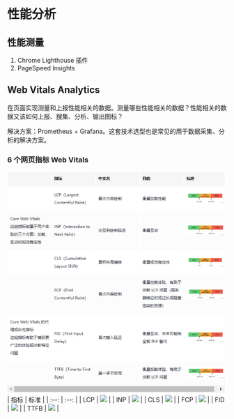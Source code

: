 # 性能分析

## 性能测量

1. Chrome Lighthouse 插件
2. PageSpeed Insights

## Web Vitals Analytics

在页面实现测量和上报性能相关的数据。测量哪些性能相关的数据？性能相关的数据又该如何上报、搜集、分析、输出图标？

解决方案：Prometheus + Grafana。这套技术选型也是常见的用于数据采集、分析的解决方案。


###  6 个网页指标 Web Vitals

![Web Vitals](./assets/image11.png)
| 指标 | 标准 |
| :--: | :--: |
| LCP | ![](https://p3-juejin.byteimg.com/tos-cn-i-k3u1fbpfcp/91d1dfcf271646e3b21e327c02f96d28~tplv-k3u1fbpfcp-jj-mark:1890:0:0:0:q75.awebp#?w=1056&h=304&s=35810&e=png&b=ffffff) |
| INP | ![](https://p3-juejin.byteimg.com/tos-cn-i-k3u1fbpfcp/909e25d7feb544a4a3726c2848307d75~tplv-k3u1fbpfcp-jj-mark:1890:0:0:0:q75.awebp#?w=1034&h=320&s=35983&e=png&b=ffffff) |
| CLS | ![](https://p3-juejin.byteimg.com/tos-cn-i-k3u1fbpfcp/b57ac84784f84123b0aa14b00d2d7b01~tplv-k3u1fbpfcp-jj-mark:1890:0:0:0:q75.awebp#?w=1084&h=322&s=34385&e=png&b=ffffff) |
| FCP | ![](https://p3-juejin.byteimg.com/tos-cn-i-k3u1fbpfcp/a4eca092a85f41bbb5262d0ee5dafa3d~tplv-k3u1fbpfcp-jj-mark:1890:0:0:0:q75.awebp#?w=1072&h=324&s=37089&e=png&b=ffffff) |
| FID | ![](https://p3-juejin.byteimg.com/tos-cn-i-k3u1fbpfcp/7a9aba8aa6984a308062c3814181cb21~tplv-k3u1fbpfcp-jj-mark:1890:0:0:0:q75.awebp#?w=1054&h=318&s=37141&e=png&b=ffffff) |
| TTFB | ![](https://p3-juejin.byteimg.com/tos-cn-i-k3u1fbpfcp/ee6068b7946a4b0380ef770fc7ea7a6b~tplv-k3u1fbpfcp-jj-mark:1890:0:0:0:q75.awebp#?w=1052&h=326&s=37460&e=png&b=ffffff) |
